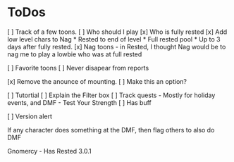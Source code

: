 # ToDos

[ ]  Track of a few toons.
[ ]  Who should I play
	[x] Who is fully rested
	[x] Add low level chars to Nag
		* Rested to end of level
		* Full rested pool
		* Up to 3 days after fully rested.
	[x]  Nag toons - in Rested, I thought Nag would be to nag me to play a lowbie who was at full rested





[ ]  Favorite toons
	[ ]  Never disapear from reports



[x]  Remove the anounce of mounting.
	[ ] Make this an option?

[ ]  Tutortial
	[ ]  Explain the Filter box
[ ]  Track quests - Mostly for holiday events, and DMF - Test Your Strength
	[ ]  Has buff


[ ] Version alert



If any character does something at the DMF,  then flag others to also do DMF


Gnomercy - Has Rested 3.0.1



